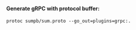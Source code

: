 #### Generate gRPC with protocol buffer:
<pre><code>protoc sumpb/sum.proto --go_out=plugins=grpc:.</code></pre>
